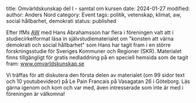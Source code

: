 title: Omvärldskunskap del I - samtal om kursen
date: 2024-01-27
modified:
author: Anders Nord
category: Event
tags: politik, vetenskap, klimat, aw, social hållbarhet, demokrati
status: published

Efter IfMs <a href="event-aw-2023-12-06.md">AW</a> med Hans Abrahamsson har flera
i föreningen valt att i studiecirkelformat läsa in självstudiematerialet om "konsten
att värna demokrati och social hållbarhet" som Hans har tagit fram i en större
forskningsstudie för Sveriges Kommuner och Regioner (SKR). Materialet finns tillgängligt
för gratis nedladdning på en speciell hemsida som de tagit fram: <a href="www.omvarldskunskap.se"
target="_blank">www.omvarldskunskap.se</a>

Vi träffas för att diskutera den första delen av materialet (om 99 sidor text och
10 youtubevideor) på Le Pain Francais på Vasagatan 26 i Göteborg. Läs gärna igenom
och kom och var med, även intresserade som inte är med i föreningen är välkomna!
